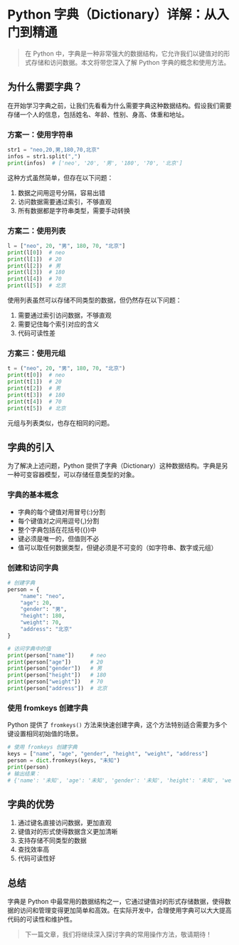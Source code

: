 # Python 字典（Dictionary）详解：从入门到精通

> 在 Python 中，字典是一种非常强大的数据结构，它允许我们以键值对的形式存储和访问数据。本文将带您深入了解 Python 字典的概念和使用方法。

## 为什么需要字典？

在开始学习字典之前，让我们先看看为什么需要字典这种数据结构。假设我们需要存储一个人的信息，包括姓名、年龄、性别、身高、体重和地址。

### 方案一：使用字符串
```python
str1 = "neo,20,男,180,70,北京"
infos = str1.split(",")
print(infos)  # ['neo', '20', '男', '180', '70', '北京']
```
这种方式虽然简单，但存在以下问题：
1. 数据之间用逗号分隔，容易出错
2. 访问数据需要通过索引，不够直观
3. 所有数据都是字符串类型，需要手动转换

### 方案二：使用列表
```python
l = ["neo", 20, "男", 180, 70, "北京"]
print(l[0])  # neo
print(l[1])  # 20
print(l[2])  # 男
print(l[3])  # 180
print(l[4])  # 70
print(l[5])  # 北京
```
使用列表虽然可以存储不同类型的数据，但仍然存在以下问题：
1. 需要通过索引访问数据，不够直观
2. 需要记住每个索引对应的含义
3. 代码可读性差

### 方案三：使用元组
```python
t = ("neo", 20, "男", 180, 70, "北京")
print(t[0])  # neo
print(t[1])  # 20
print(t[2])  # 男
print(t[3])  # 180
print(t[4])  # 70
print(t[5])  # 北京
```
元组与列表类似，也存在相同的问题。

## 字典的引入

为了解决上述问题，Python 提供了字典（Dictionary）这种数据结构。字典是另一种可变容器模型，可以存储任意类型的对象。

### 字典的基本概念
- 字典的每个键值对用冒号(:)分割
- 每个键值对之间用逗号(,)分割
- 整个字典包括在花括号({})中
- 键必须是唯一的，但值则不必
- 值可以取任何数据类型，但键必须是不可变的（如字符串、数字或元组）

### 创建和访问字典
```python
# 创建字典
person = {
    "name": "neo",
    "age": 20,
    "gender": "男",
    "height": 180,
    "weight": 70,
    "address": "北京"
}

# 访问字典中的值
print(person["name"])     # neo
print(person["age"])      # 20
print(person["gender"])   # 男
print(person["height"])   # 180
print(person["weight"])   # 70
print(person["address"])  # 北京
```

### 使用 fromkeys 创建字典
Python 提供了 `fromkeys()` 方法来快速创建字典，这个方法特别适合需要为多个键设置相同初始值的场景。

```python
# 使用 fromkeys 创建字典
keys = ["name", "age", "gender", "height", "weight", "address"]
person = dict.fromkeys(keys, "未知")
print(person)
# 输出结果：
# {'name': '未知', 'age': '未知', 'gender': '未知', 'height': '未知', 'weight': '未知', 'address': '未知'}
```

## 字典的优势
1. 通过键名直接访问数据，更加直观
2. 键值对的形式使得数据含义更加清晰
3. 支持存储不同类型的数据
4. 查找效率高
5. 代码可读性好

## 总结
字典是 Python 中最常用的数据结构之一，它通过键值对的形式存储数据，使得数据的访问和管理变得更加简单和高效。在实际开发中，合理使用字典可以大大提高代码的可读性和维护性。

> 下一篇文章，我们将继续深入探讨字典的常用操作方法，敬请期待！